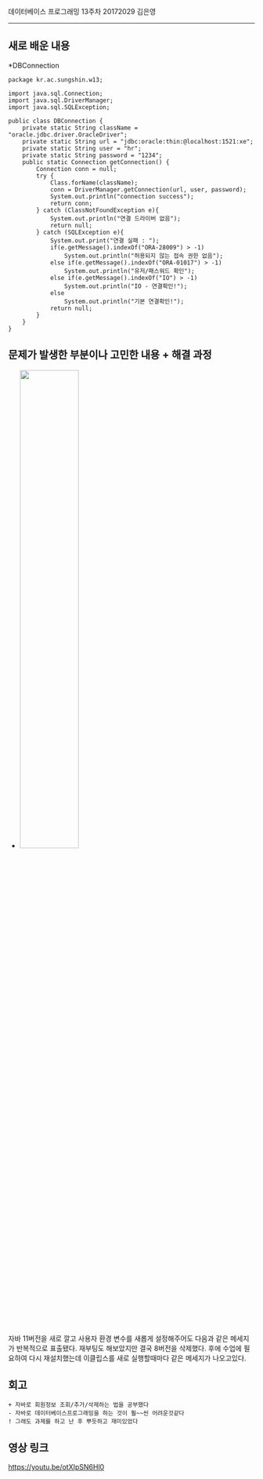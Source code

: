 데이터베이스 프로그래밍 13주차 20172029 김은영 
* * *

## 새로 배운 내용

*DBConnection
```
package kr.ac.sungshin.w13;

import java.sql.Connection;
import java.sql.DriverManager;
import java.sql.SQLException;

public class DBConnection {
	private static String className = "oracle.jdbc.driver.OracleDriver";
	private static String url = "jdbc:oracle:thin:@localhost:1521:xe";
	private static String user = "hr";
	private static String password = "1234";	
	public static Connection getConnection() {
		Connection conn = null;		
		try {
			Class.forName(className);
			conn = DriverManager.getConnection(url, user, password);			
			System.out.println("connection success");
			return conn;
		} catch (ClassNotFoundException e){
			System.out.println("연결 드라이버 없음");
			return null;
		} catch (SQLException e){
			System.out.print("연결 실패 : ");
			if(e.getMessage().indexOf("ORA-28009") > -1)
				System.out.println("허용되지 않는 접속 권한 없음");
			else if(e.getMessage().indexOf("ORA-01017") > -1)
				System.out.println("유저/패스워드 확인");
			else if(e.getMessage().indexOf("IO") > -1)
				System.out.println("IO - 연결확인!");
			else 
				System.out.println("기본 연결확인!");
			return null;
		}
	}
}
```

## 문제가 발생한 부분이나 고민한 내용 + 해결 과정

* <img src="https://user-images.githubusercontent.com/70553171/100556743-c3dff280-32e7-11eb-8805-83f35e213eb1.png" width="50%"></img>
<p>자바 11버전을 새로 깔고 사용자 환경 변수를 새롭게 설정해주어도 다음과 같은 메세지가 반복적으로 표출됐다. 
재부팅도 해보았지만 결국 8버전을 삭제했다. 후에 수업에 필요하여 다시 재설치했는데 이클립스를 새로 실행할때마다 같은 메세지가 나오고있다.

## 회고
 ```
+ 자바로 회원정보 조회/추가/삭제하는 법을 공부했다
- 자바로 데이터베이스프로그래밍을 하는 것이 훨~~씬 어려운것같다
! 그래도 과제를 하고 난 후 뿌듯하고 재미있었다
```

## 영상 링크
<a href = 'https://youtu.be/otXIpSN6Hl0'> https://youtu.be/otXIpSN6Hl0 </a>
